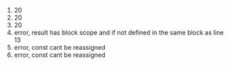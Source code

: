 1. 20
2. 20
3. 20
4. error, result has block scope and if not defined in the same block as line 13
5. error, const cant be reassigned
6. error, const cant be reassigned

